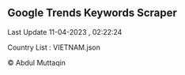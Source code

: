 

## Google Trends Keywords Scraper 
 
Last Update 11-04-2023 , 02:22:24

Country List :
VIETNAM.json



© Abdul Muttaqin 
